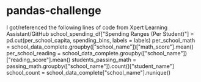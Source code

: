 # pandas-challenge
I got/referenced the following lines of code from Xpert Learning Assistant/GitHub
school_spending_df["Spending Ranges (Per Student)"] = pd.cut(per_school_capita, spending_bins, labels = labels)
per_school_math = school_data_complete.groupby(["school_name"])["math_score"].mean()
per_school_reading = school_data_complete.groupby(["school_name"])["reading_score"].mean()
students_passing_math = passing_math.groupby(["school_name"]).count()["student_name"]
school_count = school_data_complete["school_name"].nunique()
